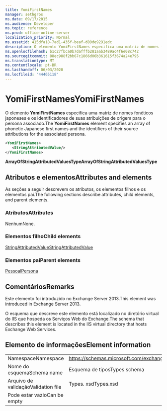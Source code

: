 ```yaml
---
title: YomiFirstNames
manager: sethgros
ms.date: 09/17/2015
ms.audience: Developer
ms.topic: reference
ms.prod: office-online-server
localization_priority: Normal
ms.assetid: 415dfa18-7ad1-435f-beaf-d89de9291edc
description: O elemento YomiFirstNames especifica uma matriz de nomes fonéticos japoneses e os identificadores de suas atribuições de origem para o persona associado.
ms.openlocfilehash: b1c27fbca0b7dafffb281aab3489ac4f6e08c742
ms.sourcegitcommit: 88ec988f2bb67c1866d06b361615f3674a24e795
ms.translationtype: MT
ms.contentlocale: pt-BR
ms.lasthandoff: 06/03/2020
ms.locfileid: "44465118"
---
```

# <a name="yomifirstnames"></a><span data-ttu-id="48996-103">YomiFirstNames</span><span class="sxs-lookup"><span data-stu-id="48996-103">YomiFirstNames</span></span>

<span data-ttu-id="48996-104">O elemento **YomiFirstNames** especifica uma matriz de nomes fonéticos japoneses e os identificadores de suas atribuições de origem para o persona associado.</span><span class="sxs-lookup"><span data-stu-id="48996-104">The **YomiFirstNames** element specifies an array of phonetic Japanese first names and the identifiers of their source attributions for the associated persona.</span></span> 
  
```XML
<YomiFirstNames>
   <StringAttributedValue/>
</YomiFirstNames>
```

 <span data-ttu-id="48996-105">**ArrayOfStringAttributedValuesType**</span><span class="sxs-lookup"><span data-stu-id="48996-105">**ArrayOfStringAttributedValuesType**</span></span>
## <a name="attributes-and-elements"></a><span data-ttu-id="48996-106">Atributos e elementos</span><span class="sxs-lookup"><span data-stu-id="48996-106">Attributes and elements</span></span>

<span data-ttu-id="48996-107">As seções a seguir descrevem os atributos, os elementos filhos e os elementos pai.</span><span class="sxs-lookup"><span data-stu-id="48996-107">The following sections describe attributes, child elements, and parent elements.</span></span>
  
### <a name="attributes"></a><span data-ttu-id="48996-108">Atributos</span><span class="sxs-lookup"><span data-stu-id="48996-108">Attributes</span></span>

<span data-ttu-id="48996-109">Nenhum</span><span class="sxs-lookup"><span data-stu-id="48996-109">None.</span></span>
  
### <a name="child-elements"></a><span data-ttu-id="48996-110">Elementos filho</span><span class="sxs-lookup"><span data-stu-id="48996-110">Child elements</span></span>

[<span data-ttu-id="48996-111">StringAttributedValue</span><span class="sxs-lookup"><span data-stu-id="48996-111">StringAttributedValue</span></span>](stringattributedvalue.md)
  
### <a name="parent-elements"></a><span data-ttu-id="48996-112">Elementos pai</span><span class="sxs-lookup"><span data-stu-id="48996-112">Parent elements</span></span>

[<span data-ttu-id="48996-113">Pessoal</span><span class="sxs-lookup"><span data-stu-id="48996-113">Persona</span></span>](persona.md)
  
## <a name="remarks"></a><span data-ttu-id="48996-114">Comentários</span><span class="sxs-lookup"><span data-stu-id="48996-114">Remarks</span></span>

<span data-ttu-id="48996-115">Este elemento foi introduzido no Exchange Server 2013.</span><span class="sxs-lookup"><span data-stu-id="48996-115">This element was introduced in Exchange Server 2013.</span></span>
  
<span data-ttu-id="48996-116">O esquema que descreve este elemento está localizado no diretório virtual do IIS que hospeda os Serviços Web do Exchange.</span><span class="sxs-lookup"><span data-stu-id="48996-116">The schema that describes this element is located in the IIS virtual directory that hosts Exchange Web Services.</span></span>
  
## <a name="element-information"></a><span data-ttu-id="48996-117">Elemento de informações</span><span class="sxs-lookup"><span data-stu-id="48996-117">Element information</span></span>

|||
|:-----|:-----|
|<span data-ttu-id="48996-118">Namespace</span><span class="sxs-lookup"><span data-stu-id="48996-118">Namespace</span></span>  <br/> |https://schemas.microsoft.com/exchange/services/2006/types  <br/> |
|<span data-ttu-id="48996-119">Nome do esquema</span><span class="sxs-lookup"><span data-stu-id="48996-119">Schema name</span></span>  <br/> |<span data-ttu-id="48996-120">Esquema de tipos</span><span class="sxs-lookup"><span data-stu-id="48996-120">Types schema</span></span>  <br/> |
|<span data-ttu-id="48996-121">Arquivo de validação</span><span class="sxs-lookup"><span data-stu-id="48996-121">Validation file</span></span>  <br/> |<span data-ttu-id="48996-122">Types. xsd</span><span class="sxs-lookup"><span data-stu-id="48996-122">Types.xsd</span></span>  <br/> |
|<span data-ttu-id="48996-123">Pode estar vazio</span><span class="sxs-lookup"><span data-stu-id="48996-123">Can be empty</span></span>  <br/> ||
   

